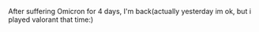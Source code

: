 After suffering Omicron for 4 days, I'm back(actually yesterday im ok, but i played valorant that time:)
